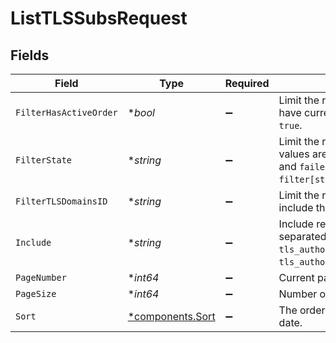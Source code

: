 # ListTLSSubsRequest


## Fields

| Field                                                                                                                                                                                      | Type                                                                                                                                                                                       | Required                                                                                                                                                                                   | Description                                                                                                                                                                                | Example                                                                                                                                                                                    |
| ------------------------------------------------------------------------------------------------------------------------------------------------------------------------------------------ | ------------------------------------------------------------------------------------------------------------------------------------------------------------------------------------------ | ------------------------------------------------------------------------------------------------------------------------------------------------------------------------------------------ | ------------------------------------------------------------------------------------------------------------------------------------------------------------------------------------------ | ------------------------------------------------------------------------------------------------------------------------------------------------------------------------------------------ |
| `FilterHasActiveOrder`                                                                                                                                                                     | **bool*                                                                                                                                                                                    | :heavy_minus_sign:                                                                                                                                                                         | Limit the returned subscriptions to those that have currently active orders. Permitted values: `true`.<br/>                                                                                |                                                                                                                                                                                            |
| `FilterState`                                                                                                                                                                              | **string*                                                                                                                                                                                  | :heavy_minus_sign:                                                                                                                                                                         | Limit the returned subscriptions by state. Valid values are `pending`, `processing`, `issued`, `renewing`, and `failed`. Accepts parameters: `not` (e.g., `filter[state][not]=renewing`).<br/> |                                                                                                                                                                                            |
| `FilterTLSDomainsID`                                                                                                                                                                       | **string*                                                                                                                                                                                  | :heavy_minus_sign:                                                                                                                                                                         | Limit the returned subscriptions to those that include the specific domain.                                                                                                                |                                                                                                                                                                                            |
| `Include`                                                                                                                                                                                  | **string*                                                                                                                                                                                  | :heavy_minus_sign:                                                                                                                                                                         | Include related objects. Optional, comma-separated values. Permitted values: `tls_authorizations` and `tls_authorizations.globalsign_email_challenge`.<br/>                                | tls_authorizations                                                                                                                                                                         |
| `PageNumber`                                                                                                                                                                               | **int64*                                                                                                                                                                                   | :heavy_minus_sign:                                                                                                                                                                         | Current page.                                                                                                                                                                              | 1                                                                                                                                                                                          |
| `PageSize`                                                                                                                                                                                 | **int64*                                                                                                                                                                                   | :heavy_minus_sign:                                                                                                                                                                         | Number of records per page.                                                                                                                                                                | 20                                                                                                                                                                                         |
| `Sort`                                                                                                                                                                                     | [*components.Sort](../../models/shared/sort.md)                                                                                                                                            | :heavy_minus_sign:                                                                                                                                                                         | The order in which to list the results by creation date.                                                                                                                                   |                                                                                                                                                                                            |